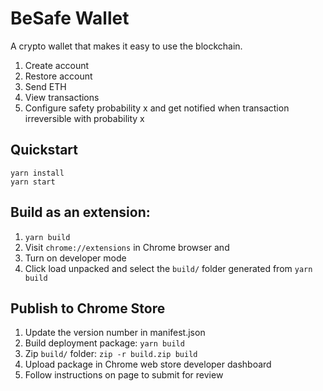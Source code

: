 # BeSafe Wallet

A crypto wallet that makes it easy to use the blockchain.

1. Create account
2. Restore account
3. Send ETH
4. View transactions
5. Configure safety probability x and get notified when transaction irreversible with probability x


## Quickstart

```
yarn install
yarn start
```

## Build as an extension:

1. `yarn build`
1. Visit `chrome://extensions` in Chrome browser and 
1. Turn on developer mode
1. Click load unpacked and select the `build/` folder generated from `yarn build`

## Publish to Chrome Store
1. Update the version number in manifest.json
1. Build deployment package: `yarn build`
1. Zip `build/` folder: `zip -r build.zip build`
1. Upload package in Chrome web store developer dashboard
1. Follow instructions on page to submit for review
